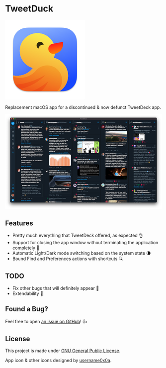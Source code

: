 # TweetDuck

![logo](https://raw.githubusercontent.com/username0x0a/tweetduck/gh-pages/app_icon.png)

Replacement macOS app for a discontinued & now defunct TweetDeck app.

![logo](https://raw.githubusercontent.com/username0x0a/tweetduck/gh-pages/app_window.png)

## Features

- Pretty much everything that TweetDeck offered, as expected 👌
- Support for closing the app window without terminating the application completely 🙌
- Automatic Light/Dark mode switching based on the system state 🌘
- Bound Find and Preferences actions with shortcuts 🔍

## TODO

- Fix other bugs that will definitely appear 🐛
- Extendability 🧰

## Found a Bug?

Feel free to open [an issue on GitHub](https://github.com/username0x0a/tweetduck/issues)! 👍

## License

This project is made under [GNU General Public License](https://en.wikipedia.org/wiki/GNU_General_Public_License).

App icon & other icons designed by [username0x0a](https://github.com/username0x0a).
